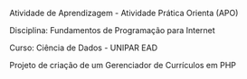 Atividade de Aprendizagem - Atividade Prática Orienta (APO)

Disciplina: Fundamentos de Programação para Internet 

Curso: Ciência de Dados - UNIPAR EAD

Projeto de criação de um Gerenciador de Currículos em PHP
